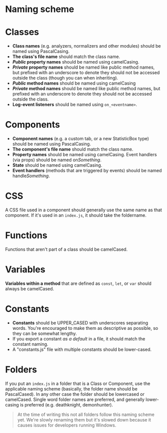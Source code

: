 # Naming scheme

# Classes

- **Class names** (e.g. analyzers, normalizers and other modules) should be named using PascalCasing.
- **The class's file name** should match the class name.
- ***Public* property names** should be named using camelCasing.
- ***Private* property names** should be named like public method names, but prefixed with an underscore to denote they should not be accessed outside the class (though you can when inheriting).
- ***Public* method names** should be named using camelCasing
- ***Private* method names** should be named like public method names, but prefixed with an underscore to denote they should not be accessed outside the class.
- **Log-event listeners** should be named using `on_<eventname>`.

# Components

- **Component names** (e.g. a custom tab, or a new StatisticBox type) should be named using PascalCasing.
- **The component's file name** should match the class name.
- **Property names** should be named using camelCasing. Event handlers (via props) should be named on*Something*.
- **State** should be named using camelCasing.
- **Event handlers** (methods that are triggered by events) should be named handle*Something*.

# CSS

A CSS file used in a component should generally use the same name as that component. If it's used in an `index.js`, it should take the foldername.

# Functions

Functions that aren't part of a class should be camelCased.

# Variables

**Variables within a method** that are defined as `const`, `let`, or `var` should always be camelCased.

# Constants

- **Constants** should be UPPER_CASED with underscores separating words. You're encouraged to make them as descriptive as possible, so they can be somewhat lengthy.
- If you export a constant *as a default* in a file, it should match the constant naming.
- A "constants.js" file with multiple constants should be lower-cased.

# Folders

If you put an `index.js` in a folder that is a Class or Component, use the applicable naming scheme (basically, the folder name should be PascalCased). In any other case the folder should be lowercased or camelCased. Single word folder names are preferred, and generally lower-casing is preferred (e.g. deathknight, demonhunter).

> At the time of writing this not all folders follow this naming scheme yet. We're slowly renaming them but it's slowed down because it causes issues for developers running Windows.
